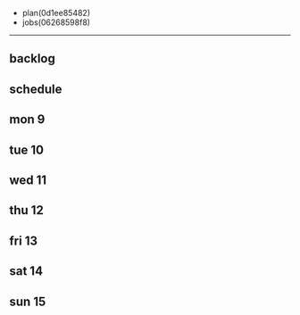 
- plan(0d1ee85482)
- jobs(06268598f8)
---

## backlog


## schedule
## mon 9
## tue 10
## wed 11
## thu 12
## fri 13
## sat 14
## sun 15
